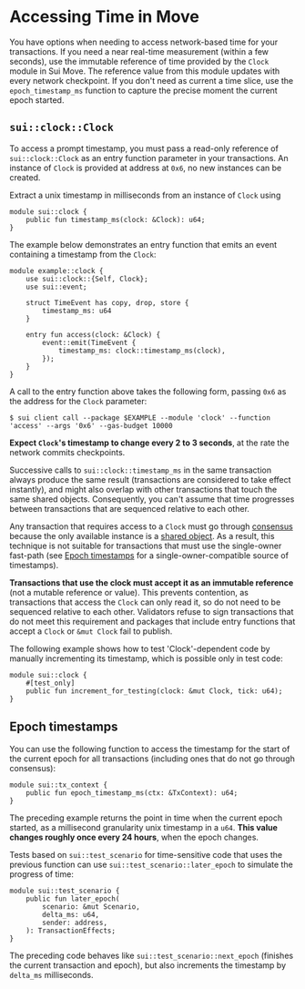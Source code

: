 # Accessing Time in Move

You have options when needing to access network-based time for your transactions. If you need a near real-time measurement (within a few seconds), use the immutable reference of time provided by the `Clock` module in Sui Move. The reference value from this module updates with every network checkpoint. If you don't need as current a time slice, use the `epoch_timestamp_ms` function to capture the precise moment the current epoch started.
## `sui::clock::Clock`

To access a prompt timestamp, you must pass a read-only reference of `sui::clock::Clock` as an entry function parameter in your transactions. An instance of `Clock` is provided at address at `0x6`, no new instances can be created.

Extract a unix timestamp in milliseconds from an instance of `Clock` using

```
module sui::clock {
    public fun timestamp_ms(clock: &Clock): u64;
}
```

The example below demonstrates an entry function that emits an event containing a timestamp from the `Clock`:

```
module example::clock {
    use sui::clock::{Self, Clock};
    use sui::event;

    struct TimeEvent has copy, drop, store { 
        timestamp_ms: u64
    }

    entry fun access(clock: &Clock) {
        event::emit(TimeEvent {
            timestamp_ms: clock::timestamp_ms(clock),
        });
    }
}
```

A call to the entry function above takes the following form, passing `0x6` as the address for the `Clock` parameter:

```
$ sui client call --package $EXAMPLE --module 'clock' --function 'access' --args '0x6' --gas-budget 10000
```

**Expect `Clock`'s timestamp to change every 2 to 3 seconds**, at the rate the network commits checkpoints.

Successive calls to `sui::clock::timestamp_ms` in the same transaction always produce the same result (transactions are considered to take effect instantly), and might also overlap with other transactions that touch the same shared objects. Consequently, you can't assume that time progresses between transactions that are sequenced relative to each other.

Any transaction that requires access to a `Clock` must go through [consensus](/learn/architecture/consensus) because the only available instance is a [shared object](/learn/objects#shared). As a result, this technique is not suitable for transactions that must use the single-owner fast-path (see [Epoch timestamps](#epoch-timestamps) for a single-owner-compatible source of timestamps).

**Transactions that use the clock must accept it as an immutable reference** (not a mutable reference or value).  This prevents contention, as transactions that access the `Clock` can only read it, so do not need to be sequenced relative to each other.  Validators refuse to sign transactions that do not meet this requirement and packages that include entry functions that accept a `Clock` or `&mut Clock` fail to publish.

The following example shows how to test 'Clock'-dependent code by manually incrementing its timestamp, which is possible only in test code: 

```
module sui::clock {
    #[test_only]
    public fun increment_for_testing(clock: &mut Clock, tick: u64);
}
```

## Epoch timestamps

You can use the following function to access the timestamp for the start of the current epoch for all transactions (including ones that do not go through consensus):

```
module sui::tx_context {
    public fun epoch_timestamp_ms(ctx: &TxContext): u64;
}
```

The preceding example returns the point in time when the current epoch started, as a millisecond granularity unix timestamp in a `u64`.  **This value changes roughly once every 24 hours**, when the epoch changes.

Tests based on `sui::test_scenario` for time-sensitive code that uses the previous function can use `sui::test_scenario::later_epoch` to simulate the progress of time:

```
module sui::test_scenario {
    public fun later_epoch(
        scenario: &mut Scenario,
        delta_ms: u64,
        sender: address,
    ): TransactionEffects;
}
```

The preceding code behaves like `sui::test_scenario::next_epoch` (finishes the current transaction and epoch), but also increments the timestamp by `delta_ms` milliseconds.
